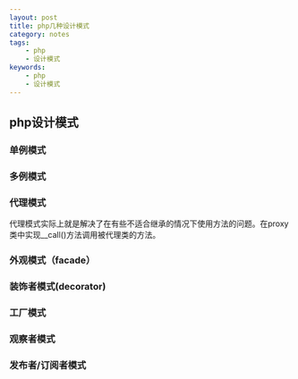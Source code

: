 ```yaml
---
layout: post
title: php几种设计模式
category: notes
tags: 
    - php
    - 设计模式
keywords: 
    - php
    - 设计模式
---
```



## php设计模式

### 单例模式

### 多例模式

### 代理模式

代理模式实际上就是解决了在有些不适合继承的情况下使用方法的问题。在proxy类中实现__call()方法调用被代理类的方法。

### 外观模式（facade）

### 装饰者模式(decorator)



### 工厂模式

### 观察者模式

### 发布者/订阅者模式
<!--stackedit_data:
eyJoaXN0b3J5IjpbMTQwMzI1MDA2OSwtMjA2Mjc2NzcxMV19
-->